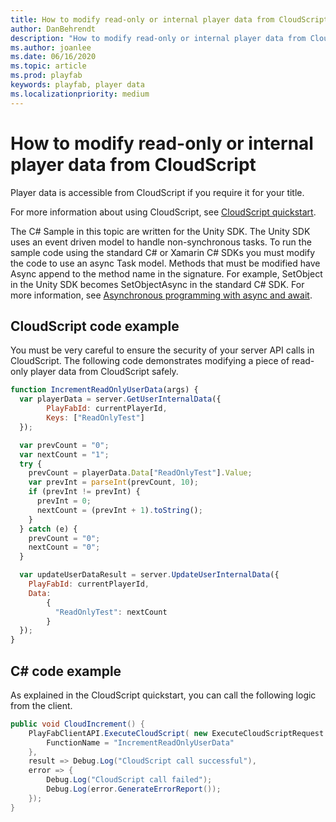 ```yaml
---
title: How to modify read-only or internal player data from CloudScript 
author: DanBehrendt
description: "How to modify read-only or internal player data from Cloudscript"
ms.author: joanlee 
ms.date: 06/16/2020
ms.topic: article
ms.prod: playfab
keywords: playfab, player data
ms.localizationpriority: medium
---
```


# How to modify read-only or internal player data from CloudScript

Player data is accessible from CloudScript if you require it for your title.

For more information about using CloudScript, see [CloudScript quickstart](../../automation/cloudscript/quickstart.md).

The C# Sample in this topic are written for the Unity SDK. The Unity SDK uses an event driven model to handle non-synchronous tasks. To run the sample code using the standard C# or Xamarin C# SDKs you must modify the code to use an async Task model. Methods that must be modified have Async append to the method name in the signature. For example, SetObject in the Unity SDK becomes SetObjectAsync in the standard C# SDK. For more information, see [Asynchronous programming with async and await](/dotnet/csharp/programming-guide/concepts/async/).

## CloudScript code example

You must be very careful to ensure the security of your server API calls in CloudScript. The following code demonstrates modifying a piece of read-only player data from CloudScript safely.

```javascript
function IncrementReadOnlyUserData(args) {
  var playerData = server.GetUserInternalData({
        PlayFabId: currentPlayerId,
        Keys: ["ReadOnlyTest"]
  });

  var prevCount = "0";
  var nextCount = "1";
  try {
    prevCount = playerData.Data["ReadOnlyTest"].Value;
    var prevInt = parseInt(prevCount, 10);
    if (prevInt != prevInt) {
      prevInt = 0;
      nextCount = (prevInt + 1).toString();
    }
  } catch (e) {
    prevCount = "0";
    nextCount = "0";
  }

  var updateUserDataResult = server.UpdateUserInternalData({
    PlayFabId: currentPlayerId,
    Data:
        {
          "ReadOnlyTest": nextCount
        }
  });
}
```

## C# code example

As explained in the CloudScript quickstart, you can call the following logic from the client.

```csharp
public void CloudIncrement() {
    PlayFabClientAPI.ExecuteCloudScript( new ExecuteCloudScriptRequest {
        FunctionName = "IncrementReadOnlyUserData"
    },
    result => Debug.Log("CloudScript call successful"),
    error => {
        Debug.Log("CloudScript call failed");
        Debug.Log(error.GenerateErrorReport());
    });
}
```
